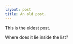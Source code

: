 ```yaml
---
layout: post
title: An old post.
---
```

This is the oldest post.

Where does it lie inside the list?
